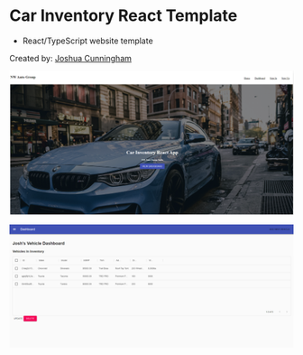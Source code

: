 # Car Inventory React Template

- React/TypeScript website template

Created by: [Joshua Cunningham](https://www.linkedin.com/in/joshua-cunningham-wa/)

![Site Image Example](https://github.com/jcnghm/Car-Inventory-React-Template/blob/master/src/assets/images/example1.PNG)

![Site Image Example](https://github.com/jcnghm/Car-Inventory-React-Template/blob/master/src/assets/images/example2.PNG)
